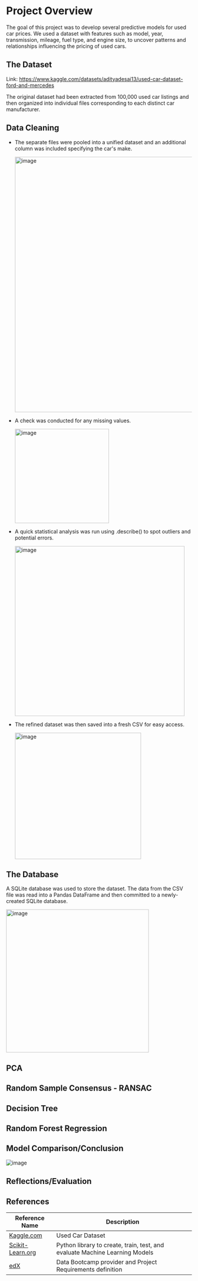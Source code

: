 # Project Overview

The goal of this project was to develop several predictive models for used car prices. We used a dataset with features such as model, year, transmission, mileage, fuel type, and engine size, to uncover patterns and relationships influencing the pricing of used cars.

## The Dataset 

Link: https://www.kaggle.com/datasets/adityadesai13/used-car-dataset-ford-and-mercedes 

The original dataset had been extracted from 100,000 used car listings and then organized into individual files corresponding to each distinct car manufacturer. 

## Data Cleaning

* The separate files were pooled into a unified dataset and an additional column was included specifying the car's make.

  <img width="691" alt="image" src="https://github.com/DarrylHewitt/Project_4/assets/136898379/5ae2d2c5-1a2b-4bbf-bc1f-e204502a5a4a">

* A check was conducted for any missing values.

  <img width="255" alt="image" src="https://github.com/DarrylHewitt/Project_4/assets/136898379/e7ccd36b-e45e-4eb2-a5be-7c71927ffb3c">

* A quick statistical analysis was run using .describe() to spot outliers and potential errors.

  <img width="460" alt="image" src="https://github.com/DarrylHewitt/Project_4/assets/136898379/ffe4fb40-2129-448d-87fb-48536210455c">

* The refined dataset was then saved into a fresh CSV for easy access.

  <img width="342" alt="image" src="https://github.com/DarrylHewitt/Project_4/assets/136898379/eb6dcfd1-6b11-4497-931c-ef56cccd8515">

## The Database

A SQLite database was used to store the dataset. The data from the CSV file was read into a Pandas DataFrame and then committed to a newly-created SQLite database. 

<img width="387" alt="image" src="https://github.com/DarrylHewitt/Project_4/assets/136898379/80e95796-89f8-4ad4-8841-0b106e7aea4f">

## PCA

## Random Sample Consensus - RANSAC 

## Decision Tree

## Random Forest Regression

## Model Comparison/Conclusion 

![image](https://github.com/DarrylHewitt/Project_4/assets/136898379/5df0f0fa-ad80-408a-a0b3-1258fdcb0490)

## Reflections/Evaluation

## References

| Reference Name | Description |
| -------------- | ----------- |
| [Kaggle.com](https://www.kaggle.com/datasets/adityadesai13/used-car-dataset-ford-and-mercedes) | Used Car Dataset |
| [Scikit-Learn.org](https://scikit-learn.org/stable/) | Python library to create, train, test, and evaluate Machine Learning Models |
| [edX](https://www.edx.org/) | Data Bootcamp provider and Project Requirements definition |